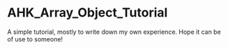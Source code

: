 # AHK_Array_Object_Tutorial
A simple tutorial, mostly to write down my own experience. Hope it can be of use to someone!
